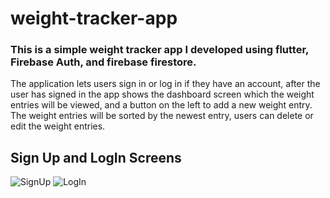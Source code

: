 # weight-tracker-app

### This is a simple weight tracker app I developed using flutter, Firebase Auth, and firebase firestore.

The application lets users sign in or log in if they have an account, after the user has signed in the app shows the dashboard screen which the weight entries will be    viewed, and a button on the left to add a new weight entry. 
The weight entries will be sorted by the newest entry, users can delete or edit the weight entries. 

## Sign Up and LogIn Screens
![SignUp](https://user-images.githubusercontent.com/70327788/212573443-89f4aa75-4967-4e80-8380-4bf1b42c5934.png)  ![LogIn](https://user-images.githubusercontent.com/70327788/212573457-bfea80f4-ab26-4644-8a33-ea086edda1d6.png)



